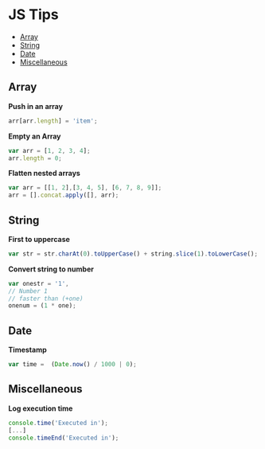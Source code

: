 # JS Tips

- [Array](#array)
- [String](#string)
- [Date](#date)
- [Miscellaneous](#misc)

<a name="array"></a>
## Array

**Push in an array**

```javascript
arr[arr.length] = 'item';
```

**Empty an Array**

```javascript
var arr = [1, 2, 3, 4];
arr.length = 0;
```

**Flatten nested arrays**

```javascript
var arr = [[1, 2],[3, 4, 5], [6, 7, 8, 9]];
arr = [].concat.apply([], arr);
```

<a name="string"></a>
## String

**First to uppercase**

```javascript
var str = str.charAt(0).toUpperCase() + string.slice(1).toLowerCase();
```

**Convert string to number**

```javascript
var onestr = '1',
// Number 1
// faster than (+one)
onenum = (1 * one);
```

<a name="date"></a>
## Date

**Timestamp**

```javascript
var time =  (Date.now() / 1000 | 0);
```

<a name="misc"></a>
## Miscellaneous

**Log execution time**

```javascript
console.time('Executed in');
[...]
console.timeEnd('Executed in');
```
